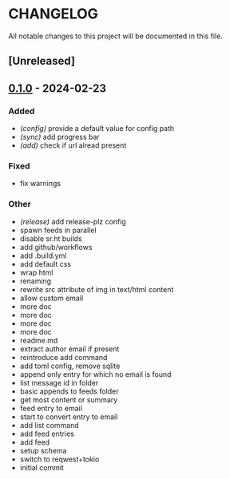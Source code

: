 # CHANGELOG
All notable changes to this project will be documented in this file.

## [Unreleased]

## [0.1.0](https://git.sr.ht/~gleroi/feed2imap/releases/tag/v0.1.0) - 2024-02-23

### Added
- *(config)* provide a default value for config path
- *(sync)* add progress bar
- *(add)* check if url alread present

### Fixed
- fix warnings

### Other
- *(release)* add release-plz config
- spawn feeds in parallel
- disable sr.ht builds
- add github/workflows
- add .build.yml
- add default css
- wrap html
- renaming
- rewrite src attribute of img in text/html content
- allow custom email
- more doc
- more doc
- more doc
- more doc
- readme.md
- extract author email if present
- reintroduce add command
- add toml config, remove sqlite
- append only entry for which no email is found
- list message id in folder
- basic appends to feeds folder
- get most content or summary
- feed entry to email
- start to convert entry to email
- add list command
- add feed entries
- add feed
- setup schema
- switch to reqwest+tokio
- initial commit
